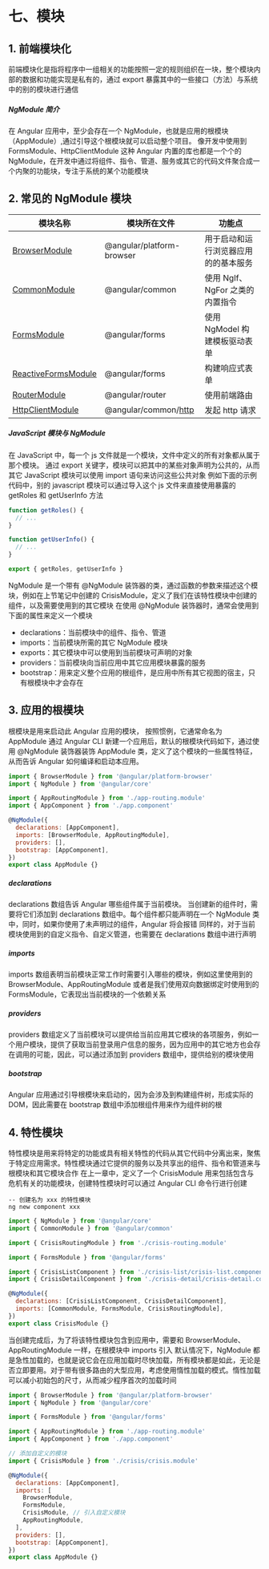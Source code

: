 # 七、模块

## 1. 前端模块化

前端模块化是指将程序中一组相关的功能按照一定的规则组织在一块，整个模块内部的数据和功能实现是私有的，通过 export 暴露其中的一些接口（方法）与系统中的别的模块进行通信

##### NgModule 简介

在 Angular 应用中，至少会存在一个 NgModule，也就是应用的根模块（AppModule）,通过引导这个根模块就可以启动整个项目。
像开发中使用到 FormsModule、HttpClientModule 这种 Angular 内置的库也都是一个个的 NgModule，在开发中通过将组件、指令、管道、服务或其它的代码文件聚合成一个内聚的功能块，专注于系统的某个功能模块

## 2. 常见的 NgModule 模块

| **模块名称**                                                            | **模块所在文件**                                           | **功能点**                           |
| ----------------------------------------------------------------------- | ---------------------------------------------------------- | ------------------------------------ |
| [BrowserModule](https://angular.cn/api/platform-browser/BrowserModule)  | @angular/platform-browser                                  | 用于启动和运行浏览器应用的的基本服务 |
| [CommonModule](https://angular.cn/api/common/CommonModule)              | @angular/common                                            | 使用 NgIf、NgFor 之类的内置指令      |
| [FormsModule](https://angular.cn/api/forms/FormsModule)                 | @angular/forms                                             | 使用 NgModel 构建模板驱动表单        |
| [ReactiveFormsModule](https://angular.cn/api/forms/ReactiveFormsModule) | @angular/forms                                             | 构建响应式表单                       |
| [RouterModule](https://angular.cn/api/router/RouterModule)              | @angular/router                                            | 使用前端路由                         |
| [HttpClientModule](https://angular.cn/api/common/http/HttpClientModule) | @angular/common/[http](https://angular.cn/api/common/http) | 发起 http 请求                       |

##### JavaScript 模块与 NgModule

在 JavaScript 中，每一个 js 文件就是一个模块，文件中定义的所有对象都从属于那个模块。 通过 export 关键字，模块可以把其中的某些对象声明为公共的，从而其它 JavaScript 模块可以使用 import 语句来访问这些公共对象
例如下面的示例代码中，别的 javascript 模块可以通过导入这个 js 文件来直接使用暴露的 getRoles 和 getUserInfo 方法

```javascript
function getRoles() {
  // ...
}

function getUserInfo() {
  // ...
}

export { getRoles, getUserInfo }
```

NgModule 是一个带有 @NgModule 装饰器的类，通过函数的参数来描述这个模块，例如在上节笔记中创建的 CrisisModule，定义了我们在该特性模块中创建的组件，以及需要使用到的其它模块
在使用 @NgModule 装饰器时，通常会使用到下面的属性来定义一个模块

- declarations：当前模块中的组件、指令、管道
- imports：当前模块所需的其它 NgModule 模块
- exports：其它模块中可以使用到当前模块可声明的对象
- providers：当前模块向当前应用中其它应用模块暴露的服务
- bootstrap：用来定义整个应用的根组件，是应用中所有其它视图的宿主，只有根模块中才会存在

## 3. 应用的根模块

根模块是用来启动此 Angular 应用的模块， 按照惯例，它通常命名为 AppModule
通过 Angular CLI 新建一个应用后，默认的根模块代码如下，通过使用 @NgModule 装饰器装饰 AppModule 类，定义了这个模块的一些属性特征，从而告诉 Angular 如何编译和启动本应用。

```javascript
import { BrowserModule } from '@angular/platform-browser'
import { NgModule } from '@angular/core'

import { AppRoutingModule } from './app-routing.module'
import { AppComponent } from './app.component'

@NgModule({
  declarations: [AppComponent],
  imports: [BrowserModule, AppRoutingModule],
  providers: [],
  bootstrap: [AppComponent],
})
export class AppModule {}
```

##### declarations

declarations 数组告诉 Angular 哪些组件属于当前模块。 当创建新的组件时，需要将它们添加到 declarations 数组中。每个组件都只能声明在一个 NgModule 类中，同时，如果你使用了未声明过的组件，Angular 将会报错
同样的，对于当前模块使用到的自定义指令、自定义管道，也需要在 declarations 数组中进行声明

##### imports

imports 数组表明当前模块正常工作时需要引入哪些的模块，例如这里使用到的 BrowserModule、AppRoutingModule 或者是我们使用双向数据绑定时使用到的 FormsModule，它表现出当前模块的一个依赖关系

##### providers

providers 数组定义了当前模块可以提供给当前应用其它模块的各项服务，例如一个用户模块，提供了获取当前登录用户信息的服务，因为应用中的其它地方也会存在调用的可能，因此，可以通过添加到 providers 数组中，提供给别的模块使用

##### bootstrap

Angular 应用通过引导根模块来启动的，因为会涉及到构建组件树，形成实际的 DOM，因此需要在 bootstrap 数组中添加根组件用来作为组件树的根

## 4. 特性模块

特性模块是用来将特定的功能或具有相关特性的代码从其它代码中分离出来，聚焦于特定应用需求。特性模块通过它提供的服务以及共享出的组件、指令和管道来与根模块和其它模块合作
在上一章中，定义了一个 CrisisModule 用来包括包含与危机有关的功能模块，创建特性模块时可以通过 Angular CLI 命令行进行创建

```shell
-- 创建名为 xxx 的特性模块
ng new component xxx
```

```javascript
import { NgModule } from '@angular/core'
import { CommonModule } from '@angular/common'

import { CrisisRoutingModule } from './crisis-routing.module'

import { FormsModule } from '@angular/forms'

import { CrisisListComponent } from './crisis-list/crisis-list.component'
import { CrisisDetailComponent } from './crisis-detail/crisis-detail.component'

@NgModule({
  declarations: [CrisisListComponent, CrisisDetailComponent],
  imports: [CommonModule, FormsModule, CrisisRoutingModule],
})
export class CrisisModule {}
```

当创建完成后，为了将该特性模块包含到应用中，需要和 BrowserModule、AppRoutingModule 一样，在根模块中 imports 引入
默认情况下，NgModule 都是急性加载的，也就是说它会在应用加载时尽快加载，所有模块都是如此，无论是否立即要用。对于带有很多路由的大型应用，考虑使用惰性加载的模式。惰性加载可以减小初始包的尺寸，从而减少程序首次的加载时间

```javascript
import { BrowserModule } from '@angular/platform-browser'
import { NgModule } from '@angular/core'

import { FormsModule } from '@angular/forms'

import { AppRoutingModule } from './app-routing.module'
import { AppComponent } from './app.component'

// 添加自定义的模块
import { CrisisModule } from './crisis/crisis.module'

@NgModule({
  declarations: [AppComponent],
  imports: [
    BrowserModule,
    FormsModule,
    CrisisModule, // 引入自定义模块
    AppRoutingModule,
  ],
  providers: [],
  bootstrap: [AppComponent],
})
export class AppModule {}
```
